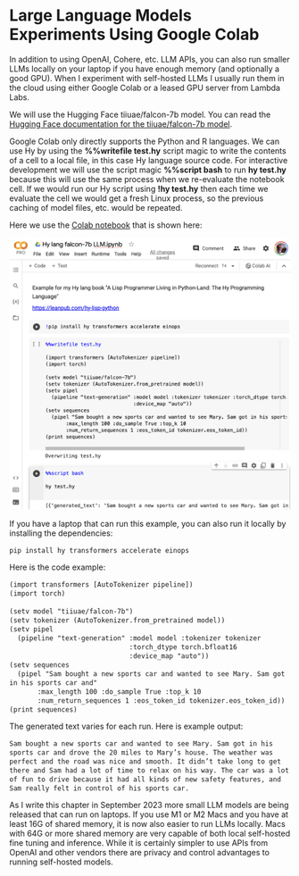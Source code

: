# Large Language Models Experiments Using Google Colab

In addition to using OpenAI, Cohere, etc. LLM APIs, you can also run smaller LLMs locally on your laptop if you have enough memory (and optionally a good GPU). When I experiment with self-hosted LLMs I usually run them in the cloud using either Google Colab or a leased GPU server from Lambda Labs.

We will use the Hugging Face tiiuae/falcon-7b model. You can read the [Hugging Face documentation for the tiiuae/falcon-7b model](https://huggingface.co/tiiuae/falcon-7b-instruct).

Google Colab only directly supports the Python and R languages. We can use Hy by using the **%%writefile test.hy** script magic to write the contents of a cell to a local file, in this case Hy language source code. For interactive development we will use the script magic **%%script bash** to run **hy test.hy** because this will use the same process when we re-evaluate the notebook cell. If we would run our Hy script using **!hy test.hy** then each time we evaluate the cell we would get a fresh Linux process, so the previous caching of model files, etc. would be repeated.

Here we use the [Colab notebook](https://colab.research.google.com/drive/1pHBa-8TaajsBEiZ-dEydeL1FyLn5nvnW?usp=sharing) that is shown here:

![Hy lang falcon-7b LLM.ipynb](images/colab1.png)

If you have a laptop that can run this example, you can also run it locally by installing the dependencies:

    pip install hy transformers accelerate einops

Here is the code example:

```hylang
(import transformers [AutoTokenizer pipeline])
(import torch)

(setv model "tiiuae/falcon-7b")
(setv tokenizer (AutoTokenizer.from_pretrained model))
(setv pipel
  (pipeline "text-generation" :model model :tokenizer tokenizer
                              :torch_dtype torch.bfloat16
                              :device_map "auto"))
(setv sequences
  (pipel "Sam bought a new sports car and wanted to see Mary. Sam got in his sports car and"
       :max_length 100 :do_sample True :top_k 10
       :num_return_sequences 1 :eos_token_id tokenizer.eos_token_id))
(print sequences)
```

The generated text varies for each run. Here is example output:

```
Sam bought a new sports car and wanted to see Mary. Sam got in his sports car and drove the 20 miles to Mary’s house. The weather was perfect and the road was nice and smooth. It didn’t take long to get there and Sam had a lot of time to relax on his way. The car was a lot of fun to drive because it had all kinds of new safety features, and Sam really felt in control of his sports car.
```

As I write this chapter in September 2023 more small LLM models are being released that can run on laptops. If you use M1 or M2 Macs and you have at least 16G of shared memory, it is now also easier to run LLMs locally. Macs with 64G or more shared memory are very capable of both local self-hosted fine tuning and inference. While it is certainly simpler to use APIs from OpenAI and other vendors there are privacy and control advantages to running self-hosted models.